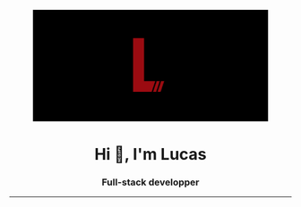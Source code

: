 <p align="center">
  <img src="https://github.com/Lu-Ks/Lu-Ks/blob/main/assets/cover.gif" height="200"/>
</p>
<h1 align="center">Hi 👋, I'm Lucas</h1>
<h3 align="center">Full-stack developper</h3>
<hr>
